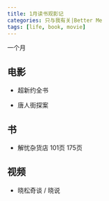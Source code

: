 ```yaml
---
title: 1月读书观影记
categories: 只与我有关|Better Me
tags: [life, book, movie]
---
```

一个月
<!--more-->

## 电影
+ 超新约全书

+ 唐人街探案
 

## 书
+ 解忧杂货店
101页
175页

## 视频
+ 晓松奇谈 / 晓说
